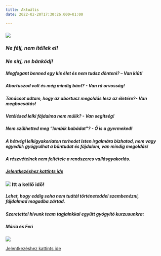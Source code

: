 ```yaml
---
title: Aktuális
date: 2022-02-20T17:30:26.000+01:00

---
```

### ![](/uploads/2008julius-116.jpg)

### **_Ne félj, nem ítéllek el!_**

### **_Ne sírj, ne bánkódj!_**

##### Megfogant benned egy kis élet és nem tudsz dönteni? – **_Van kiút!_**

##### Abortuszod volt és még mindig bánt? - **_Van rá orvosság_**_!_

##### Tanácsot adtam, hogy az abortusz megoldás lesz az életére?- **_Van megbocsátás!_**

##### Vetélésed lelki fájdalma nem múlik? - **_Van segítség!_**

##### Nem szülhetted meg "lombik babádat"? - **_Ő is a gyermeked!_**

##### _A hétvégi lelkigyakorlaton terhedet Isten irgalmára bízhatod, nem vagy egyedül: gyógyulhat a bűntudat és fájdalom, **van mindig megoldás!**_

##### _A részvételnek nem feltétele a rendszeres vallásgyakorlás._

##### [Jelentkezéshez kattints ide](https://docs.google.com/forms/d/e/1FAIpQLSelGcU33X9XmPpw_vsGDoO09rN9m8KhA7Ym6EwkP0HtbU1ppA/viewform)

#### 

### ![](/uploads/71144982_2350512884996632_4872907544277811200_n.jpg)                  Itt a kellő idő!

##### Lehet, hogy eddig soha nem tudtál történeteddel szembenézni, fájdalmad magadba zártad.

##### Szeretettel hívunk team tagjainkkal együtt gyógyító kurzusunkra:

##### Mária és Feri

![](/uploads/2022-04-28-05-1_mariabesnyo.png)

[Jelentkezéshez kattints ide](https://docs.google.com/forms/d/e/1FAIpQLSelGcU33X9XmPpw_vsGDoO09rN9m8KhA7Ym6EwkP0HtbU1ppA/viewform)